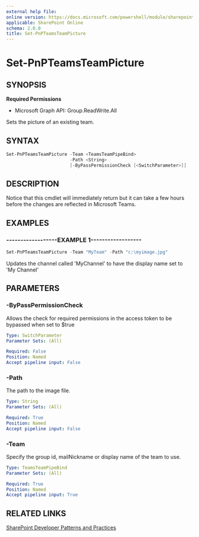 ```yaml
---
external help file:
online version: https://docs.microsoft.com/powershell/module/sharepoint-pnp/set-pnpteamsteampicture
applicable: SharePoint Online
schema: 2.0.0
title: Set-PnPTeamsTeamPicture
---
```


# Set-PnPTeamsTeamPicture

## SYNOPSIS

**Required Permissions**

  * Microsoft Graph API: Group.ReadWrite.All

Sets the picture of an existing team.

## SYNTAX 

```powershell
Set-PnPTeamsTeamPicture -Team <TeamsTeamPipeBind>
                        -Path <String>
                        [-ByPassPermissionCheck [<SwitchParameter>]]
```

## DESCRIPTION
Notice that this cmdlet will immediately return but it can take a few hours before the changes are reflected in Microsoft Teams.

## EXAMPLES

### ------------------EXAMPLE 1------------------
```powershell
Set-PnPTeamsTeamPicture -Team "MyTeam" -Path "c:\myimage.jpg"
```

Updates the channel called 'MyChannel' to have the display name set to 'My Channel'

## PARAMETERS

### -ByPassPermissionCheck
Allows the check for required permissions in the access token to be bypassed when set to $true

```yaml
Type: SwitchParameter
Parameter Sets: (All)

Required: False
Position: Named
Accept pipeline input: False
```

### -Path
The path to the image file.

```yaml
Type: String
Parameter Sets: (All)

Required: True
Position: Named
Accept pipeline input: False
```

### -Team
Specify the group id, mailNickname or display name of the team to use.

```yaml
Type: TeamsTeamPipeBind
Parameter Sets: (All)

Required: True
Position: Named
Accept pipeline input: True
```

## RELATED LINKS

[SharePoint Developer Patterns and Practices](https://aka.ms/sppnp)